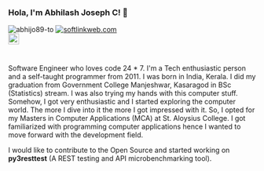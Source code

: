 ### Hola, I'm Abhilash Joseph C! 👋
<p align="left"> 
  <img src="https://komarev.com/ghpvc/?username=abhijo89-to&label=Views&color=brightgreen&style=flat" alt="abhijo89-to" /> 
  <a href="http://softlinkweb.com">
    <img src="https://img.shields.io/badge/Website-softlinkweb.com-brightgreen" alt="softlinkweb.com" />
  </a>
  <br/>
  <a href="https://www.linkedin.com/in/abhilashjosephc">
  <img align="left" alt="Dominic's Linkdein" width="22px" src="https://cdn.jsdelivr.net/npm/simple-icons@v3/icons/linkedin.svg" />
</a>
</p>
<br/>
<br/>

Software Engineer who loves code 24 * 7. I'm a Tech enthusiastic person and a self-taught programmer from 2011. I was born in India, Kerala.  I did my graduation from Government College Manjeshwar, Kasaragod in BSc (Statistics) stream. I was also trying my hands with this computer stuff. Somehow, I got very enthusiastic and I started exploring the computer world. The more I dive into it the more I got impressed with it. So, I opted for my Masters in Computer Applications (MCA) at St. Aloysius College. I got familiarized with programming computer applications hence I wanted to move forward with the development field.

I would like to contribute to the Open Source and started working on **py3resttest** (A REST testing and API microbenchmarking tool). 

